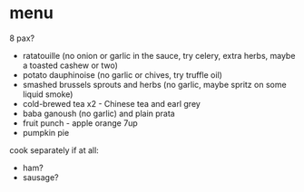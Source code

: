 # menu

8 pax?

* ratatouille (no onion or garlic in the sauce, try celery, extra herbs, maybe a toasted cashew or two)
* potato dauphinoise (no garlic or chives, try truffle oil)
* smashed brussels sprouts and herbs (no garlic, maybe spritz on some liquid smoke)
* cold-brewed tea x2 - Chinese tea and earl grey
* baba ganoush (no garlic) and plain prata
* fruit punch - apple orange 7up
* pumpkin pie

cook separately if at all:

* ham?
* sausage?

